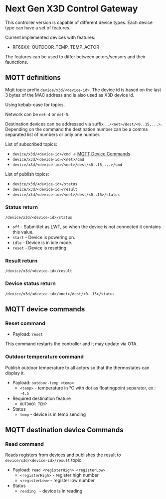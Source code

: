 # Next Gen X3D Control Gateway

This controller version is capable of different device types. Each device type can have a set of features.

Current implemented devices with features:
* RF66XX: OUTDOOR_TEMP, TEMP_ACTOR

The features can be used to differ between actors/sensors and their faunctions.

## MQTT definitions

Mqtt topic prefix `device/x3d/<device-id>`. The device id is based on the last 3 bytes of the MAC address and is also used as X3D device id.

Using kebab-case for topics.

Network can be `net-4` or `net-5`.

Destination devices can be addressed via suffix `../<net>/dest/<0..15,...>`. Depending on the command the destination number can be a comma separated list of numbers or only one number.

List of subscribed topics:

* `device/x3d/<device-id>/cmd` -> [MQTT Device Commands](#mqtt-device-commands)
* `device/x3d/<device-id>/<net>/cmd`
* `device/x3d/<device-id>/<net>/dest/<0..15,...>/cmd`

List of publish topics:
* `device/x3d/<device-id>/status`
* `device/x3d/<device-id>/result`
* `device/x3d/<device-id>/<net>/dest/<0..15>/status`

### Status return

`/device/x3d/<device-id>/status`

* `off` - Submittet as LWT, so when the device is not connected it contains this value.
* `start` - Device is powering on.
* `idle` - Device is in idle mode.
* `reset` - Device is resetting.

### Result return

`/device/x3d/<device-id>/result`

### Device status return

`/device/x3d/<device-id>/<net>/dest/<0..15>/status`

## MQTT device commands

### Reset command

* Payload: `reset`

This command restarts the controller and it may update via OTA.

### Outdoor temperature command

Publish outdoor temperature to all actors so that the thermostates can display it.

* Payload: `outdoor-temp <temp>`
  * `<temp>` - temperature in °C with dot as floatingpoint separator, ex.: `-4.5`
* Required destination feature
  * `OUTDOOR_TEMP`
* Status
  * `temp` - device is in temp sending

## MQTT destination device Commands

### Read command

Reads registers from devices and publishes the result to `device/x3d/<device-id>/result` topic.

* Payload: `read <registerHigh> <registerLow>`
  * `<registerHigh>` - register high number
  * `<registerLow>` - register low number
* Status
  * `reading ` - device is in reading
